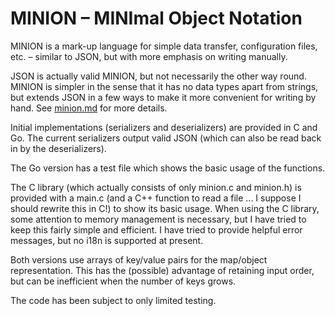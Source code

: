 # MINION – MINImal Object Notation

MINION is a mark-up language for simple data transfer, configuration files, etc. – similar to JSON, but with more emphasis on writing manually.

JSON is actually valid MINION, but not necessarily the other way round. MINION is simpler in the sense that it has no data types apart from strings, but extends JSON in a few ways to make it more convenient for writing by hand. See [minion.md](minion.md) for more details.

Initial implementations (serializers and deserializers) are provided in C and Go. The current serializers output valid JSON (which can also be read back in by the deserializers).

The Go version has a test file which shows the basic usage of the functions.

The C library (which actually consists of only minion.c and minion.h) is provided with a main.c (and a C++ function to read a file ... I suppose I should rewrite this in C!) to show its basic usage. When using the C library, some attention to memory management is necessary, but I have tried to keep this fairly simple and efficient. I have tried to provide helpful error messages, but no i18n is supported at present.

Both versions use arrays of key/value pairs for the map/object representation. This has the (possible) advantage of retaining input order, but can be inefficient when the number of keys grows.

The code has been subject to only limited testing.